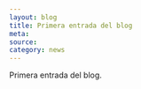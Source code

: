 ```yaml
---
layout: blog
title: Primera entrada del blog 
meta: 
source: 
category: news
---
```


Primera entrada del blog.
